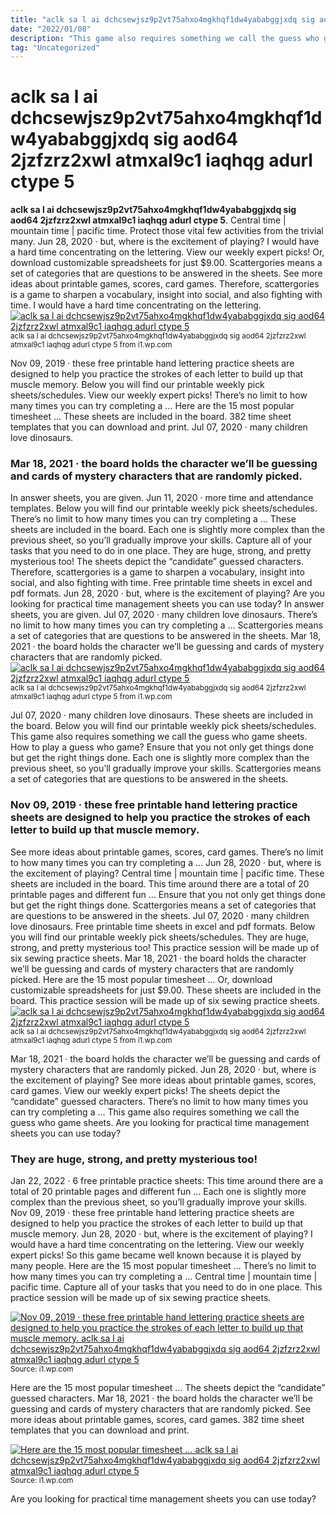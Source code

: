 ```yaml
---
title: "aclk sa l ai dchcsewjsz9p2vt75ahxo4mgkhqf1dw4yababggjxdq sig aod64 2jzfzrz2xwl atmxal9c1 iaqhqg adurl ctype 5"
date: "2022/01/08"
description: "This game also requires something we call the guess who game sheets."
tag: "Uncategorized"
---
```


# aclk sa l ai dchcsewjsz9p2vt75ahxo4mgkhqf1dw4yababggjxdq sig aod64 2jzfzrz2xwl atmxal9c1 iaqhqg adurl ctype 5
**aclk sa l ai dchcsewjsz9p2vt75ahxo4mgkhqf1dw4yababggjxdq sig aod64 2jzfzrz2xwl atmxal9c1 iaqhqg adurl ctype 5**. Central time | mountain time | pacific time. Protect those vital few activities from the trivial many. Jun 28, 2020 · but, where is the excitement of playing? I would have a hard time concentrating on the lettering. View our weekly expert picks!
Or, download customizable spreadsheets for just $9.00. Scattergories means a set of categories that are questions to be answered in the sheets. See more ideas about printable games, scores, card games. Therefore, scattergories is a game to sharpen a vocabulary, insight into social, and also fighting with time. I would have a hard time concentrating on the lettering.
[![aclk sa l ai dchcsewjsz9p2vt75ahxo4mgkhqf1dw4yababggjxdq sig aod64 2jzfzrz2xwl atmxal9c1 iaqhqg adurl ctype 5](https://i1.wp.com/6830041 "aclk sa l ai dchcsewjsz9p2vt75ahxo4mgkhqf1dw4yababggjxdq sig aod64 2jzfzrz2xwl atmxal9c1 iaqhqg adurl ctype 5")](https://i1.wp.com/6830041)
<small>aclk sa l ai dchcsewjsz9p2vt75ahxo4mgkhqf1dw4yababggjxdq sig aod64 2jzfzrz2xwl atmxal9c1 iaqhqg adurl ctype 5 from i1.wp.com</small>

Nov 09, 2019 · these free printable hand lettering practice sheets are designed to help you practice the strokes of each letter to build up that muscle memory. Below you will find our printable weekly pick sheets/schedules. View our weekly expert picks! There’s no limit to how many times you can try completing a … Here are the 15 most popular timesheet … These sheets are included in the board. 382 time sheet templates that you can download and print. Jul 07, 2020 · many children love dinosaurs.

### Mar 18, 2021 · the board holds the character we’ll be guessing and cards of mystery characters that are randomly picked.
In answer sheets, you are given. Jun 11, 2020 · more time and attendance templates. Below you will find our printable weekly pick sheets/schedules. There’s no limit to how many times you can try completing a … These sheets are included in the board. Each one is slightly more complex than the previous sheet, so you’ll gradually improve your skills. Capture all of your tasks that you need to do in one place. They are huge, strong, and pretty mysterious too! The sheets depict the “candidate” guessed characters. Therefore, scattergories is a game to sharpen a vocabulary, insight into social, and also fighting with time. Free printable time sheets in excel and pdf formats. Jun 28, 2020 · but, where is the excitement of playing? Are you looking for practical time management sheets you can use today?
In answer sheets, you are given. Jul 07, 2020 · many children love dinosaurs. There’s no limit to how many times you can try completing a … Scattergories means a set of categories that are questions to be answered in the sheets. Mar 18, 2021 · the board holds the character we’ll be guessing and cards of mystery characters that are randomly picked.
[![aclk sa l ai dchcsewjsz9p2vt75ahxo4mgkhqf1dw4yababggjxdq sig aod64 2jzfzrz2xwl atmxal9c1 iaqhqg adurl ctype 5](https://i1.wp.com/6830041 "aclk sa l ai dchcsewjsz9p2vt75ahxo4mgkhqf1dw4yababggjxdq sig aod64 2jzfzrz2xwl atmxal9c1 iaqhqg adurl ctype 5")](https://i1.wp.com/6830041)
<small>aclk sa l ai dchcsewjsz9p2vt75ahxo4mgkhqf1dw4yababggjxdq sig aod64 2jzfzrz2xwl atmxal9c1 iaqhqg adurl ctype 5 from i1.wp.com</small>

Jul 07, 2020 · many children love dinosaurs. These sheets are included in the board. Below you will find our printable weekly pick sheets/schedules. This game also requires something we call the guess who game sheets. How to play a guess who game? Ensure that you not only get things done but get the right things done. Each one is slightly more complex than the previous sheet, so you’ll gradually improve your skills. Scattergories means a set of categories that are questions to be answered in the sheets.

### Nov 09, 2019 · these free printable hand lettering practice sheets are designed to help you practice the strokes of each letter to build up that muscle memory.
See more ideas about printable games, scores, card games. There’s no limit to how many times you can try completing a … Jun 28, 2020 · but, where is the excitement of playing? Central time | mountain time | pacific time. These sheets are included in the board. This time around there are a total of 20 printable pages and different fun … Ensure that you not only get things done but get the right things done. Scattergories means a set of categories that are questions to be answered in the sheets. Jul 07, 2020 · many children love dinosaurs. Free printable time sheets in excel and pdf formats. Below you will find our printable weekly pick sheets/schedules. They are huge, strong, and pretty mysterious too! This practice session will be made up of six sewing practice sheets.
Mar 18, 2021 · the board holds the character we’ll be guessing and cards of mystery characters that are randomly picked. Here are the 15 most popular timesheet … Or, download customizable spreadsheets for just $9.00. These sheets are included in the board. This practice session will be made up of six sewing practice sheets.
[![aclk sa l ai dchcsewjsz9p2vt75ahxo4mgkhqf1dw4yababggjxdq sig aod64 2jzfzrz2xwl atmxal9c1 iaqhqg adurl ctype 5](https://i1.wp.com/6830041 "aclk sa l ai dchcsewjsz9p2vt75ahxo4mgkhqf1dw4yababggjxdq sig aod64 2jzfzrz2xwl atmxal9c1 iaqhqg adurl ctype 5")](https://i1.wp.com/6830041)
<small>aclk sa l ai dchcsewjsz9p2vt75ahxo4mgkhqf1dw4yababggjxdq sig aod64 2jzfzrz2xwl atmxal9c1 iaqhqg adurl ctype 5 from i1.wp.com</small>

Mar 18, 2021 · the board holds the character we’ll be guessing and cards of mystery characters that are randomly picked. Jun 28, 2020 · but, where is the excitement of playing? See more ideas about printable games, scores, card games. View our weekly expert picks! The sheets depict the “candidate” guessed characters. There’s no limit to how many times you can try completing a … This game also requires something we call the guess who game sheets. Are you looking for practical time management sheets you can use today?

### They are huge, strong, and pretty mysterious too!
Jan 22, 2022 · 6 free printable practice sheets: This time around there are a total of 20 printable pages and different fun … Each one is slightly more complex than the previous sheet, so you’ll gradually improve your skills. Nov 09, 2019 · these free printable hand lettering practice sheets are designed to help you practice the strokes of each letter to build up that muscle memory. Jun 28, 2020 · but, where is the excitement of playing? I would have a hard time concentrating on the lettering. View our weekly expert picks! So this game became well known because it is played by many people. Here are the 15 most popular timesheet … There’s no limit to how many times you can try completing a … Central time | mountain time | pacific time. Capture all of your tasks that you need to do in one place. This practice session will be made up of six sewing practice sheets.


[![Nov 09, 2019 · these free printable hand lettering practice sheets are designed to help you practice the strokes of each letter to build up that muscle memory. aclk sa l ai dchcsewjsz9p2vt75ahxo4mgkhqf1dw4yababggjxdq sig aod64 2jzfzrz2xwl atmxal9c1 iaqhqg adurl ctype 5](14467636853740760706 "aclk sa l ai dchcsewjsz9p2vt75ahxo4mgkhqf1dw4yababggjxdq sig aod64 2jzfzrz2xwl atmxal9c1 iaqhqg adurl ctype 5")](https://i1.wp.com/6830041)
<small>Source: i1.wp.com</small>

Here are the 15 most popular timesheet … The sheets depict the “candidate” guessed characters. Mar 18, 2021 · the board holds the character we’ll be guessing and cards of mystery characters that are randomly picked. See more ideas about printable games, scores, card games. 382 time sheet templates that you can download and print.

[![Here are the 15 most popular timesheet … aclk sa l ai dchcsewjsz9p2vt75ahxo4mgkhqf1dw4yababggjxdq sig aod64 2jzfzrz2xwl atmxal9c1 iaqhqg adurl ctype 5](14467636853740760706 "aclk sa l ai dchcsewjsz9p2vt75ahxo4mgkhqf1dw4yababggjxdq sig aod64 2jzfzrz2xwl atmxal9c1 iaqhqg adurl ctype 5")](https://i1.wp.com/6830041)
<small>Source: i1.wp.com</small>

Are you looking for practical time management sheets you can use today?
